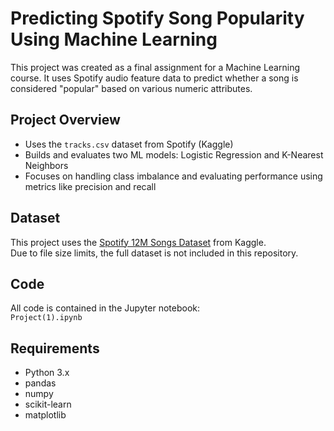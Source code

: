 # Predicting Spotify Song Popularity Using Machine Learning

This project was created as a final assignment for a Machine Learning course. It uses Spotify audio feature data to predict whether a song is considered "popular" based on various numeric attributes.

## Project Overview
- Uses the `tracks.csv` dataset from Spotify (Kaggle)
- Builds and evaluates two ML models: Logistic Regression and K-Nearest Neighbors
- Focuses on handling class imbalance and evaluating performance using metrics like precision and recall

## Dataset
This project uses the [Spotify 12M Songs Dataset](https://www.kaggle.com/datasets/rodolfofigueroa/spotify-12m-songs) from Kaggle.  
Due to file size limits, the full dataset is not included in this repository.

## Code
All code is contained in the Jupyter notebook:  
`Project(1).ipynb`

## Requirements
- Python 3.x
- pandas
- numpy
- scikit-learn
- matplotlib
